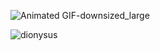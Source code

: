 ![Animated GIF-downsized_large](https://user-images.githubusercontent.com/59499644/92282107-a3f48a80-eec2-11ea-9ecc-57843db513df.gif)


![dionysus](https://user-images.githubusercontent.com/59499644/92282203-c9819400-eec2-11ea-8bd1-13f8ce1bc411.jpg)

